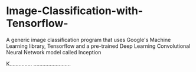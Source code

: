 # Image-Classification-with-Tensorflow-
A generic image classification program that uses Google's Machine Learning library, Tensorflow and a pre-trained Deep Learning Convolutional Neural Network model called Inception

K...............
.........................
